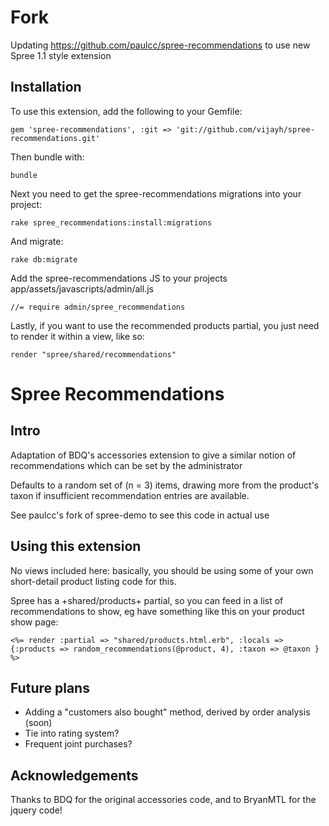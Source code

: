 # Fork
Updating https://github.com/paulcc/spree-recommendations to use new Spree 1.1 style extension

Installation
------------

To use this extension, add the following to your Gemfile:

    gem 'spree-recommendations', :git => 'git://github.com/vijayh/spree-recommendations.git'

Then bundle with:
  
    bundle

Next you need to get the spree-recommendations migrations into your project:

    rake spree_recommendations:install:migrations

And migrate:

    rake db:migrate

Add the spree-recommendations JS to your projects app/assets/javascripts/admin/all.js

    //= require admin/spree_recommendations

Lastly, if you want to use the recommended products partial, you just need to render it within a view, like so:

    render "spree/shared/recommendations"

    


# Spree Recommendations

## Intro

Adaptation of BDQ's accessories extension to give a similar notion of recommendations which can be set by the administrator

Defaults to a random set of (n = 3) items, drawing more from the product's taxon if insufficient recommendation entries are available.

See paulcc's fork of spree-demo to see this code in actual use

## Using this extension

No views included here: basically, you should be using some of your own short-detail product listing code for this.

Spree has a +shared/products+ partial, so you can feed in a list of recommendations to show, eg have something like
this on your product show page:

    <%= render :partial => "shared/products.html.erb", :locals => {:products => random_recommendations(@product, 4), :taxon => @taxon } %>


## Future plans

* Adding a "customers also bought" method, derived by order analysis (soon)
* Tie into rating system?
* Frequent joint purchases?


## Acknowledgements

Thanks to BDQ for the original accessories code, and to BryanMTL for the jquery code!

